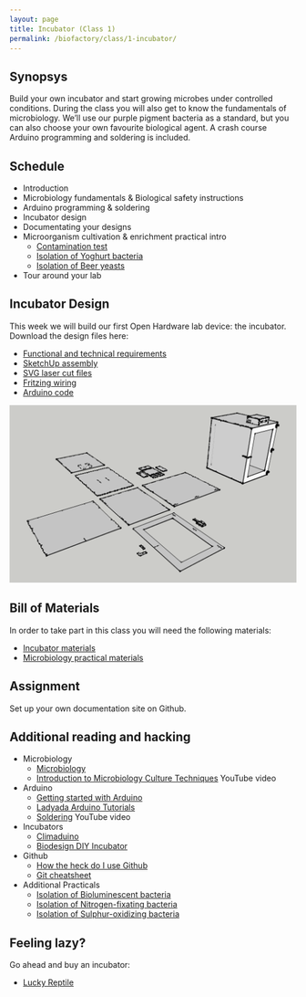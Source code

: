 ```yaml
---
layout: page
title: Incubator (Class 1)
permalink: /biofactory/class/1-incubator/
---
```


## Synopsys

Build your own incubator and start growing microbes under controlled conditions. During the class you will also get to know the fundamentals of microbiology. We’ll use our purple pigment bacteria as a standard, but you can also choose your own favourite biological agent. A crash course Arduino programming and soldering is included.

## Schedule

* Introduction
* Microbiology fundamentals & Biological safety instructions
* Arduino programming & soldering
* Incubator design
* Documentating your designs
* Microorganism cultivation & enrichment practical intro
  * [Contamination test](/biofactory/class/1-incubator/contamination-test/)
  * [Isolation of Yoghurt bacteria](/biofactory/class/1-incubator/yoghurt-bacteria-isolation/)
  * [Isolation of Beer yeasts](/biofactory/class/1-incubator/beer-yeasts-isolation/)
* Tour around your lab

## Incubator Design

This week we will build our first Open Hardware lab device: the incubator. Download the design files here:

* [Functional and technical requirements](/biofactory/class/1-incubator/requirements/)
* [SketchUp assembly](/biofactory/class/1/Incubator-Sketchup.skp)
* [SVG laser cut files](/biofactory/class/1/Incubator-SVGs.zip)
* [Fritzing wiring](/biofactory/class/1/Incubator-Fritzing.fzz)
* [Arduino code](/biofactory/class/1/Incubator-Arduino.txt)

![Incubator](/biofactory/class/1/Incubator.png)

## Bill of Materials

In order to take part in this class you will need the following materials:

* [Incubator materials](/biofactory/class/1-incubator/incubator-materials/)
* [Microbiology practical materials](/biofactory/class/1-incubator/microbiology-materials/)

## Assignment

Set up your own documentation site on Github.

## Additional reading and hacking

* Microbiology
  * [Microbiology](http://education-portal.com/academy/course/microbiology-course.html)
  * [Introduction to Microbiology Culture Techniques](https://www.youtube.com/watch?v=Et1v8EQP10U) YouTube video
* Arduino
  * [Getting started with Arduino](http://www.makeuseof.com/tag/getting-started-with-arduino-a-beginners-guide/)
  * [Ladyada Arduino Tutorials](http://www.ladyada.net/learn/arduino/)
  * [Soldering](https://www.youtube.com/watch?v=oqV2xU1fee8) YouTube video
* Incubators
  * [Climaduino](http://www.instructables.com/id/Introducing-Climaduino-The-Arduino-Based-Thermosta/)
  * [Biodesign DIY Incubator](http://biodesign.cc/2013/12/25/diy-incubator/)
* Github
  * [How the heck do I use Github](http://lifehacker.com/5983680/how-the-heck-do-i-use-github)
  * [Git cheatsheet](http://rogerdudler.github.io/git-guide/)
* Additional Practicals
  * [Isolation of Bioluminescent bacteria](/biofactory/class/1-incubator/bioluminescent-bacteria-isolation/)
  * [Isolation of Nitrogen-fixating bacteria](/biofactory/class/1-incubator/isolation-of-nitrogen-fixating-bacteria/)
  * [Isolation of Sulphur-oxidizing bacteria](/biofactory/class/1-incubator/isolation-of-sulphur-oxidizing-bacteria/)

## Feeling lazy?

Go ahead and buy an incubator:

* [Lucky Reptile](http://www.amazon.co.uk/Lucky-Reptile-HN-2UK-Nursery-Incubator/dp/B002NFR0HQ)
